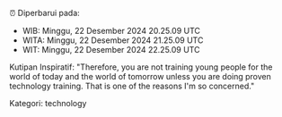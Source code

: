 ⏰ Diperbarui pada:
- WIB: Minggu, 22 Desember 2024 20.25.09 UTC
- WITA: Minggu, 22 Desember 2024 21.25.09 UTC
- WIT: Minggu, 22 Desember 2024 22.25.09 UTC

Kutipan Inspiratif:
"Therefore, you are not training young people for the world of today and the world of tomorrow unless you are doing proven technology training. That is one of the reasons I'm so concerned."


Kategori: technology

